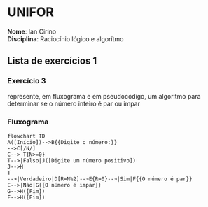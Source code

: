 # UNIFOR
**Nome**: Ian Cirino <br>
**Disciplina**: Raciocínio lógico e algorítmo
## Lista de exercícios 1
### Exercício 3
represente, em fluxograma e em pseudocódigo, um algoritmo para determinar se o número inteiro é par ou impar
### Fluxograma
```mermaid
flowchart TD
A([Início])-->B{{Digite o número:}}
-->C[/N/]
C--> T{N>=0}
T-->|Falso|J([Digite um número positivo])
J-->H
T
-->|Verdadeiro|D[R=N%2]-->E{R=0}-->|Sim|F{{O número é par}} 
E-->|Não|G{{O número é impar}}
G-->H([Fim])
F-->H([Fim])
